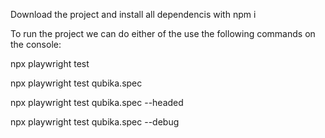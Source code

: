 Download the project and install all dependencis with npm i

To run the project we can do either of the use the following commands on the console:

npx playwright test  

npx playwright test qubika.spec 

npx playwright test qubika.spec --headed

npx playwright test qubika.spec --debug